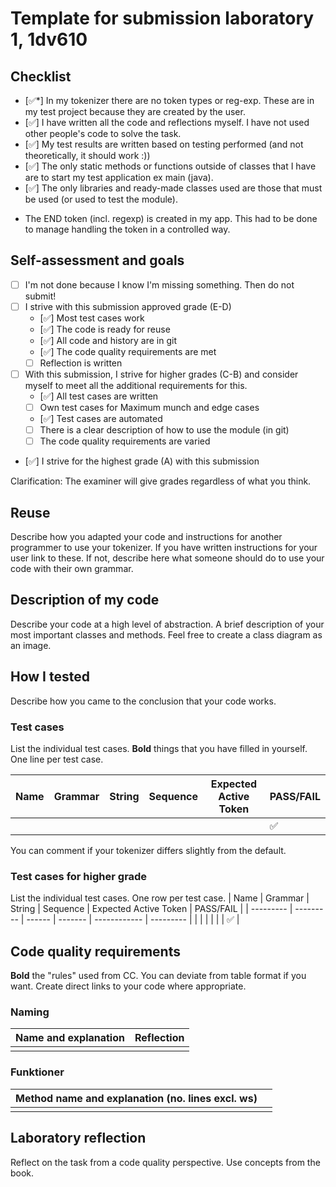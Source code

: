 # Template for submission laboratory 1, 1dv610

## Checklist
  - [✅*] In my tokenizer there are no token types or reg-exp. These are in my test project because they are created by the user. 
  - [✅] I have written all the code and reflections myself. I have not used other people's code to solve the task.
  - [✅] My test results are written based on testing performed (and not theoretically, it should work :))
  - [✅] The only static methods or functions outside of classes that I have are to start my test application ex main (java).
  - [✅] The only libraries and ready-made classes used are those that must be used (or used to test the module).

*  The END token (incl. regexp) is created in my app. This had to be done to manage handling the token in a controlled way.

## Self-assessment and goals
  - [ ] I'm not done because I know I'm missing something. Then do not submit!
  - [ ] I strive with this submission approved grade (E-D)
    - [✅] Most test cases work
    - [✅] The code is ready for reuse
    - [✅] All code and history are in git
    - [✅] The code quality requirements are met
    - [ ] Reflection is written
  - [ ] With this submission, I strive for higher grades (C-B) and consider myself to meet all the additional requirements for this.
    - [✅] All test cases are written
    - [ ] Own test cases for Maximum munch and edge cases
    - [✅] Test cases are automated
    - [ ] There is a clear description of how to use the module (in git)
    - [ ] The code quality requirements are varied
  - [✅] I strive for the highest grade (A) with this submission

Clarification: The examiner will give grades regardless of what you think.

## Reuse
Describe how you adapted your code and instructions for another programmer to use your tokenizer. If you have written instructions for your user link to these. If not, describe here what someone should do to use your code with their own grammar.

## Description of my code
Describe your code at a high level of abstraction. A brief description of your most important classes and methods. Feel free to create a class diagram as an image.

## How I tested
Describe how you came to the conclusion that your code works.

### Test cases
List the individual test cases. **Bold** things that you have filled in yourself. One line per test case.

| Name      | Grammar | String | Sequence | Expected Active Token | PASS/FAIL |
| --------- | --------- | ------ | ------- | ------------ | --------- |
|           |           |        |         |              | ✅       |

You can comment if your tokenizer differs slightly from the default.

### Test cases for higher grade

List the individual test cases. One row per test case.
| Name      | Grammar | String | Sequence | Expected Active Token | PASS/FAIL |
| --------- | --------- | ------ | ------- | ------------ | --------- |
|           |           |        |         |              | ✅        |

## Code quality requirements

**Bold** the "rules" used from CC. You can deviate from table format if you want. Create direct links to your code where appropriate.

### Naming

| Name and explanation  | Reflection                                   |
| -------------------  | ---------------------------------------------|
|                      |                                              |

### Funktioner

| Method name and explanation (no. lines excl. ws)  |                                  |
| -------------------  | ---------------------------------------------|
|                      |                                              |

## Laboratory reflection
Reflect on the task from a code quality perspective. Use concepts from the book.
